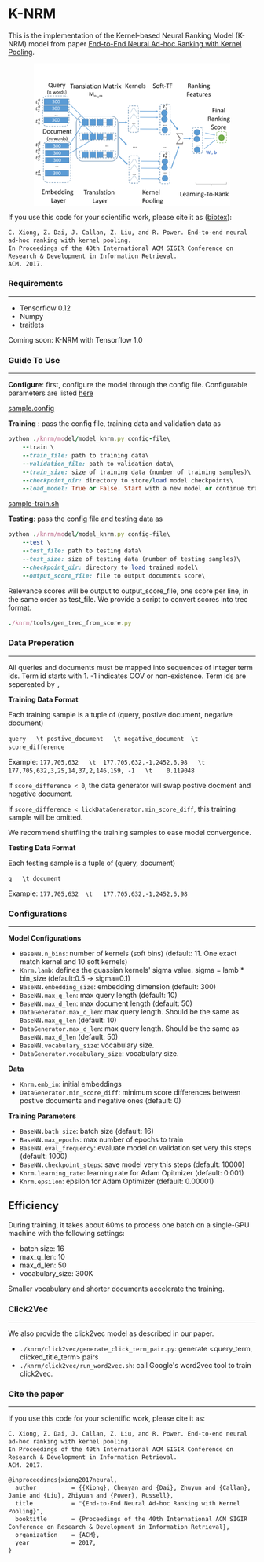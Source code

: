 # K-NRM
This is the implementation of the Kernel-based Neural Ranking Model (K-NRM) model from paper [End-to-End Neural Ad-hoc Ranking with Kernel Pooling](http://www.cs.cmu.edu/~zhuyund/papers/end-end-neural.pdf).

<p align="center"> 
<img src="https://github.com/AdeDZY/K-NRM/blob/master/model_simplified-1.png" width="400" align="center">
</p>

If you use this code for your scientific work, please cite it as ([bibtex](#cite-the-paper)):

```
C. Xiong, Z. Dai, J. Callan, Z. Liu, and R. Power. End-to-end neural ad-hoc ranking with kernel pooling. 
In Proceedings of the 40th International ACM SIGIR Conference on Research & Development in Information Retrieval. 
ACM. 2017.
```



### Requirements
---
- Tensorflow 0.12 
- Numpy
- traitlets

Coming soon: K-NRM with Tensorflow 1.0

### Guide To Use
---
**Configure**: first, configure the model through the config file. Configurable parameters are listed [here](#configurations)

[sample.config](https://github.com/AdeDZY/K-NRM/blob/master/sample.config)

**Training** : pass the config file, training data and validation data as
```ruby
python ./knrm/model/model_knrm.py config-file\
    --train \
    --train_file: path to training data\
    --validation_file: path to validation data\
    --train_size: size of training data (number of training samples)\
    --checkpoint_dir: directory to store/load model checkpoints\ 
    --load_model: True or False. Start with a new model or continue training
```

[sample-train.sh](https://github.com/AdeDZY/K-NRM/blob/master/sample-train.sh)

**Testing**: pass the config file and testing data as
```ruby
python ./knrm/model/model_knrm.py config-file\
    --test \
    --test_file: path to testing data\
    --test_size: size of testing data (number of testing samples)\
    --checkpoint_dir: directory to load trained model\
    --output_score_file: file to output documents score\

```
Relevance scores will be output to output_score_file, one score per line, in the same order as test_file.
We provide a script to convert scores into trec format.
```ruby
./knrm/tools/gen_trec_from_score.py
```

### Data Preperation
---
All queries and documents must be mapped into sequences of integer term ids. Term id starts with 1.
-1 indicates OOV or non-existence. Term ids are sepereated by `,`

**Training Data Format**

Each training sample is a tuple of (query, postive document, negative document)

`query   \t postive_document   \t negative_document  \t score_difference `

Example: `177,705,632   \t  177,705,632,-1,2452,6,98   \t  177,705,632,3,25,14,37,2,146,159, -1   \t    0.119048`

If `score_difference < 0`, the data generator will swap postive docment and negative document.

If `score_difference < lickDataGenerator.min_score_diff`, this training sample will be omitted.

We recommend shuffling the training samples to ease model convergence. 

**Testing Data Format**

Each testing sample is a tuple of (query, document)

`q   \t document`

Example: `177,705,632  \t   177,705,632,-1,2452,6,98`



### Configurations 
---

**Model Configurations**
- <code>BaseNN.n_bins</code>: number of kernels (soft bins) (default: 11. One exact match kernel and 10 soft kernels)
- <code>Knrm.lamb</code>: defines the guassian kernels' sigma value. sigma = lamb * bin_size (default:0.5 -> sigma=0.1)
- <code>BaseNN.embedding_size</code>: embedding dimension (default: 300)
- <code>BaseNN.max_q_len</code>: max query length (default: 10)
- <code>BaseNN.max_d_len</code>: max document length (default: 50)
- <code>DataGenerator.max_q_len</code>: max query length. Should be the same as <code>BaseNN.max_q_len</code> (default: 10)
- <code>DataGenerator.max_d_len</code>: max query length. Should be the same as <code>BaseNN.max_d_len</code> (default: 50)
- <code>BaseNN.vocabulary_size</code>: vocabulary size.
- <code>DataGenerator.vocabulary_size</code>: vocabulary size.



**Data**
- <code>Knrm.emb_in</code>: initial embeddings
- <code>DataGenerator.min_score_diff</code>: 
minimum score differences between postive documents and negative ones (default: 0)

**Training Parameters**
- <code>BaseNN.bath_size</code>: batch size (default: 16)
- <code>BaseNN.max_epochs</code>: max number of epochs to train
- <code>BaseNN.eval_frequency</code>: evaluate model on validation set very this steps (default: 1000)
- <code>BaseNN.checkpoint_steps</code>: save model very this steps (default: 10000)
- <code>Knrm.learning_rate</code>: learning rate for Adam Opitmizer (default: 0.001)
- <code>Knrm.epsilon</code>: epsilon for Adam Optimizer (default: 0.00001)

Efficiency
---
During training, it takes about 60ms to process one batch on a single-GPU machine with the following settings:
- batch size: 16
- max_q_len: 10
- max_d_len: 50
- vocabulary_size: 300K

Smaller vocabulary and shorter documents accelerate the training.

### Click2Vec
---
We also provide the click2vec model as described in our paper.
- <code>./knrm/click2vec/generate_click_term_pair.py</code>: generate <query_term, clicked_title_term> pairs
- <code>./knrm/click2vec/run_word2vec.sh</code>: call Google's word2vec tool to train click2vec.

### Cite the paper
---
If you use this code for your scientific work, please cite it as:

```
C. Xiong, Z. Dai, J. Callan, Z. Liu, and R. Power. End-to-end neural ad-hoc ranking with kernel pooling. 
In Proceedings of the 40th International ACM SIGIR Conference on Research & Development in Information Retrieval. 
ACM. 2017.
```

```
@inproceedings{xiong2017neural,
  author          = {{Xiong}, Chenyan and {Dai}, Zhuyun and {Callan}, Jamie and {Liu}, Zhiyuan and {Power}, Russell},
  title           = "{End-to-End Neural Ad-hoc Ranking with Kernel Pooling}",
  booktitle       = {Proceedings of the 40th International ACM SIGIR Conference on Research & Development in Information Retrieval},
  organization    = {ACM},
  year            = 2017,
}
```




